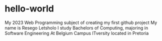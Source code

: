 # hello-world
My 2023 Web Programming subject of creating my first github project
My name is Resego Letsholo 
I study Bachelors of Computing, majoring in Software Engineering 
At Belgium Campus ITversity located in Pretoria 
